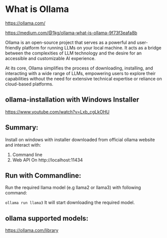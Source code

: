 # What is Ollama

https://ollama.com/

https://medium.com/@1kg/ollama-what-is-ollama-9f73f3eafa8b

Ollama is an open-source project that serves as a powerful and user-friendly platform for running LLMs on your local machine. It acts as a bridge between the complexities of LLM technology and the desire for an accessible and customizable AI experience.

At its core, Ollama simplifies the process of downloading, installing, and interacting with a wide range of LLMs, empowering users to explore their capabilities without the need for extensive technical expertise or reliance on cloud-based platforms.

## ollama-installation with Windows Installer

https://www.youtube.com/watch?v=Lxb_cgLkOHU
## Summary:
Install on windows with installer downloaded from official ollama website and interact with:
1. Command line
2. Web API On http://localhost:11434

## Run with Commandline:
Run the required llama model (e.g llama2 or llama3) with following command:

`
ollama run llama3
`
It will start downloading the required model.
## ollama supported models:
https://ollama.com/library

